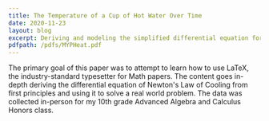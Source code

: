 ```yaml
---
title: The Temperature of a Cup of Hot Water Over Time
date: 2020-11-23
layout: blog
excerpt: Deriving and modeling the simplified differential equation for heat dissipation from a lumped-capacitance object from first principles.
pdfpath: /pdfs/MYPHeat.pdf
---
```


The primary goal of this paper was to attempt to learn how to use LaTeX, the industry-standard typesetter for Math papers. The content goes in-depth deriving the differential equation of Newton's Law of Cooling from first principles and using it to solve a real world problem. The data was collected in-person for my 10th grade Advanced Algebra and Calculus Honors class.
